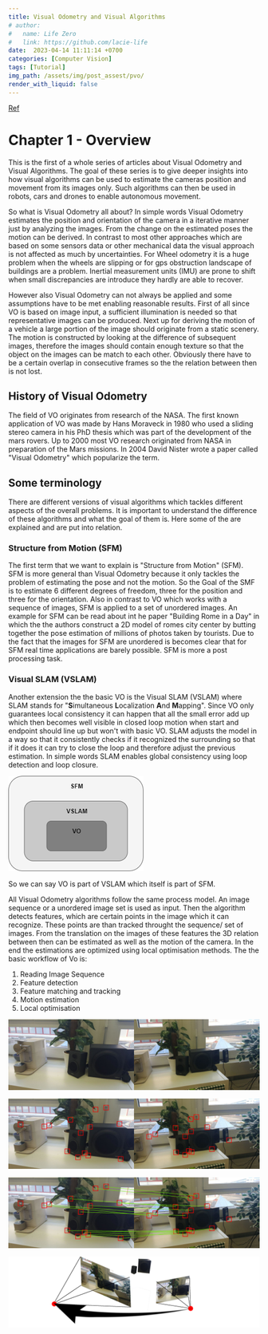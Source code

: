 ```yaml
---
title: Visual Odometry and Visual Algorithms
# author:
#   name: Life Zero
#   link: https://github.com/lacie-life
date:  2023-04-14 11:11:14 +0700
categories: [Computer Vision]
tags: [Tutorial]
img_path: /assets/img/post_assest/pvo/
render_with_liquid: false
---
```


[Ref](https://github.com/polygon-software/python-visual-odometry/tree/master)

# Chapter 1 - Overview

This is the first of a whole series of articles about Visual Odometry and Visual Algorithms. The goal of these series
is to give deeper insights into how visual algorithms can be used to estimate the cameras position and movement from 
its images only. Such algorithms can then be used in robots, cars and drones to enable autonomous movement.

So what is Visual Odometry all about? In simple words Visual Odometry estimates the position and orientation of the 
camera in a iterative manner just by analyzing the images. From the change on the estimated poses the motion can be 
derived. In contrast to most other approaches which are based on some sensors data or other mechanical data the 
visual approach is not affected as much by uncertainties. For Wheel odometry it is a huge problem when the wheels 
are slipping or for gps obstruction landscape of buildings are a problem. Inertial measurement units (IMU) are prone 
to shift when small discrepancies are introduce they hardly are able to recover.

However also Visual Odometry can not always be applied and some assumptions have to be met enabling reasonable results.
First of all since VO is based on image input, a sufficient illumination is needed so that representative images can be 
produced. Next up for deriving the motion of a vehicle a large portion of the image should originate from a static 
scenery. The motion is constructed by looking at the difference of subsequent images, therefore the images should 
contain enough texture so that the object on the images can be match to each other. Obviously there have to be a 
certain overlap in consecutive frames so the the relation between then is not lost.

## History of Visual Odometry

The field of VO originates from research of the NASA. The first known application of VO was made by Hans Moraveck 
in 1980 who used a sliding stereo camera in his PhD thesis which was part of the development of the mars rovers. 
Up to 2000 most VO research originated from NASA in preparation of the Mars missions. In 2004 David Nister wrote a 
paper called "Visual Odometry" which popularize the term.

## Some terminology

There are different versions of visual algorithms which tackles different aspects of the overall problems. It is 
important to understand the difference of these algorithms and what the goal of them is. Here some of the are explained 
and are put into relation. 

### Structure from Motion (SFM)

The first term that we want to explain is "Structure from Motion" (SFM). SFM is more general 
than Visual Odometry because it only tackles the problem of estimating the pose and not the motion. So the Goal of the 
SMF is to estimate 6 different degrees of freedom, three for the position and three for the orientation. Also in 
contrast to VO which works with a sequence of images, SFM is applied to a set of unordered images. An example for SFM 
can be read about int he paper "Building Rome in a Day" in which the the authors construct a 2D model of romes city 
center by butting together the pose estimation of millions of photos taken by tourists. Due to the fact that the images 
for SFM are unordered is becomes clear that for SFM real time applications are barely possible. SFM is more a post 
processing task.

### Visual SLAM (VSLAM)

Another extension the the basic VO is the Visual SLAM (VSLAM) where SLAM stands for "**S**imultaneous **L**ocalization 
**A**nd **M**apping". Since VO only guarantees local consistency it can happen that all the small error add up which 
then becomes well visible in closed loop motion when start and endpoint should line up but won't with basic VO. SLAM
adjusts the model in a way so that it consistently checks if it recognized the surrounding so that if it does it can
try to close the loop and therefore adjust the previous estimation. In simple words SLAM enables global consistency 
using loop detection and loop closure.

![VO relations](https://github.com/lacie-life/lacie-life.github.io/blob/main/assets/img/post_assest/pvo/chapter_1/sfm_vslam_vo.png?raw=true)

So we can say VO is part of VSLAM which itself is part of SFM.

All Visual Odometry algorithms follow the same process model. An image sequence or a unordered image set is used as input.
Then the algorithm detects features, which are certain points in the image which it can recognize. These points are than
tracked throught the sequence/ set of images. From the translation on the images of these features the 3D relation 
between then can be estimated as well as the motion of the camera. In the end the estimations are optimized using local 
optimisation methods. The the basic workflow of Vo is:

1. Reading Image Sequence
2. Feature detection
3. Feature matching and tracking
4. Motion estimation
5. Local optimisation

![feature detection](https://github.com/lacie-life/lacie-life.github.io/blob/main/assets/img/post_assest/pvo/chapter_1/input.png?raw=true)

![feature detection](https://github.com/lacie-life/lacie-life.github.io/blob/main/assets/img/post_assest/pvo/chapter_1/feature_detection.png?raw=true)

![feature matching](https://github.com/lacie-life/lacie-life.github.io/blob/main/assets/img/post_assest/pvo/chapter_1/feature_matching.png?raw=true)

![feature matching](https://github.com/lacie-life/lacie-life.github.io/blob/main/assets/img/post_assest/pvo/chapter_1/motion_estimation.png?raw=true)


